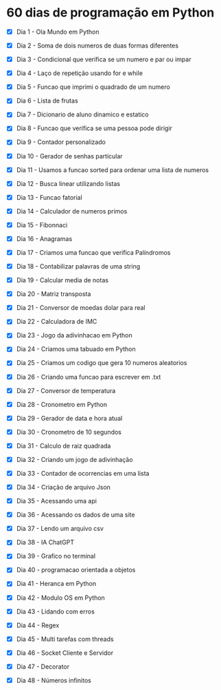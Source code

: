 # 60 dias de programação em Python

- [x] Dia 1 - Ola Mundo em Python
- [x] Dia 2 - Soma de dois numeros de duas formas diferentes
- [x] Dia 3 - Condicional que verifica se um numero e par ou impar
- [x] Dia 4 - Laço de repetição usando for e while
- [x] Dia 5 - Funcao que imprimi o quadrado de um numero
- [x] Dia 6 - Lista de frutas
- [x] Dia 7 - Dicionario de aluno dinamico e estatico
- [x] Dia 8 - Funcao que verifica se uma pessoa pode dirigir
- [x] Dia 9 - Contador personalizado
- [x] Dia 10 - Gerador de senhas particular
- [x] Dia 11 - Usamos a funcao sorted para ordenar uma lista de numeros
- [x] Dia 12 - Busca linear utilizando listas
- [x] Dia 13 - Funcao fatorial 
- [x] Dia 14 - Calculador de numeros primos
- [x] Dia 15 - Fibonnaci
- [x] Dia 16 - Anagramas
- [x] Dia 17 - Criamos uma funcao que verifica Palíndromos
- [x] Dia 18 - Contabilizar palavras de uma string
- [x] Dia 19 - Calcular media de notas
- [x] Dia 20 - Matriz transposta
- [x] Dia 21 - Conversor de moedas dolar para real
- [x] Dia 22 - Calculadora de IMC
- [x] Dia 23 - Jogo da adivinhacao em Python
- [x] Dia 24 - Criamos uma tabuado em Python
- [x] Dia 25 - Criamos um codigo que gera 10 numeros aleatorios
- [x] Dia 26 - Criando uma funcao para escrever em .txt
- [x] Dia 27 - Conversor de temperatura
- [x] Dia 28 - Cronometro em Python
- [x] Dia 29 - Gerador de data e hora atual
- [x] Dia 30 - Cronometro de 10 segundos
- [x] Dia 31 - Calculo de raiz quadrada
- [x] Dia 32 - Criando um jogo de adivinhação
- [x] Dia 33 - Contador de ocorrencias em uma lista
- [x] Dia 34 - Criação de arquivo Json
- [x] Dia 35 - Acessando uma api
- [x] Dia 36 - Acessando os dados de uma site
- [x] Dia 37 - Lendo um arquivo csv
- [x] Dia 38 - IA ChatGPT
- [x] Dia 39 - Grafico no terminal
- [x] Dia 40 - programacao orientada a objetos
- [x] Dia 41 - Heranca em Python
- [x] Dia 42 - Modulo OS em Python
- [x] Dia 43 - Lidando com erros
- [x] Dia 44 - Regex
- [x] Dia 45 - Multi tarefas com threads
- [x] Dia 46 - Socket Cliente e Servidor 
- [x] Dia 47 - Decorator 
- [x] Dia 48 - Números infinitos 


 


